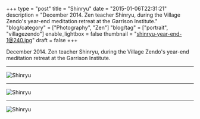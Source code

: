 +++
type = "post"
title = "Shinryu"
date = "2015-01-06T22:31:21"
description = "December 2014. Zen teacher Shinryu, during the Village Zendo's year-end meditation retreat at the Garrison Institute."
"blog/category" = ["Photography", "Zen"]
"blog/tag" = ["portrait", "villagezendo"]
enable_lightbox = false
thumbnail = "shinryu-year-end-1@240.jpg"
draft = false
+++

<p>December 2014. Zen teacher Shinryu, during the Village Zendo's year-end meditation retreat at the Garrison Institute.</p>
<hr />
<p><img style="display:block; margin-left:auto; margin-right:auto;" src="shinryu-year-end-3.jpg" alt="Shinryu" title="Shinryu" /></p>
<hr />
<p><img style="display:block; margin-left:auto; margin-right:auto;" src="shinryu-year-end-2.jpg" alt="Shinryu" title="Shinryu" /></p>
<hr />
<p><img style="display:block; margin-left:auto; margin-right:auto;" src="shinryu-year-end-1.jpg" alt="Shinryu" title="Shinryu" /></p>
    